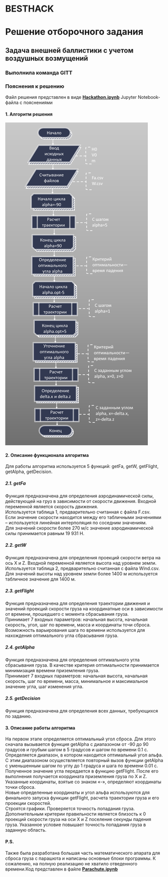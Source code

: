# BESTHACK
# Решение отборочного задания
## Задача внешней баллистики с учетом воздушных возмущений
### Выполнила команда GITT

### Пояснения к решению
Файл решения представлен в виде [**Hackathon.ipynb**](https://github.com/GeorgBell/BESTHACK/blob/master/Программа/Hackathon.ipynb) Jupyter Notebook-файла с пояснениями
#### 1. Алгоритм решения
![alt text](https://github.com/GeorgBell/BESTHACK/blob/master/Программа/Pics/Algorithm.png)

#### 2. Описание функционала алгоритма
Для работы алгоритма используется 5 функций: getFa, getW, getFlight, getAlpha, getDecision.

##### 2.1. getFa
Функция предназначена для определения аэродинамической силы, действующей на груз в зависимости от скорости движения. Входной переменной является скорость движения.  
Используется таблица 1, предварительно считанная с файла F.csv.  
Если значение скорости находится между его табличными значениями – используется линейная интерполяция по соседним значениям.  
Для значений скорости более 270 м/с значение аэродинамической силы принимается равным 19 931 Н.  

##### 2.2. getW
Функция предназначена для определения проекций скорости ветра на ось X и Z. Входной переменной является высота над уровнем земли.  
Используется таблица 2, предварительно считанная с файла Wind.csv.  
Для значений высоты над уровнем земли более 1400 м используется табличное значение для 1400 м.  

##### 2.3. getFlight
Функция предназначена для определения траектории движения и значений проекций скорости груза на координатные оси в зависимости от времени, прошедшего с момента сбрасывания груза.  
Принимает 7 входных параметров: начальная высота, начальная скорость, угол, шаг по времени, масса и координаты точи сброса.  
Возможность варьирования шага по времени используется для нахождения оптимального угла сбрасывания груза.  

##### 2.4. getAlpha
Функция предназначена для определения оптимального угла сбрасывания груза. В качестве критерия оптимальности принимается минимизация времени приземления груза.  
Принимает 7 входных параметров: начальная высота, начальная скорость, шаг по времени, масса, минимальное и максимальное значение угла, шаг изменения угла.  

##### 2.5. getDecision
Функция предназначена для определения всех данных, требующихся по заданию.

#### 3. Описание работы алгоритма
На первом этапе определяется оптимальный угол сброса. Для этого сначала вызывается функция getAlpha с диапазоном от -90 до 90 градусов и грубым шагом в 5 градусов и шагом по времени 0.1 с. Определяется диапазон, в котором находится оптимальный угол альфа. С этим диапазоном осуществляется повторный вызов функции getAlpha с уменьшенным шагом по углу до 1 градуса и шага по времени 0.01 с.  
Полученное значение угла передается в функцию getFlight. После его выполнения получается координата приземления груза по X и Z. Указанные координаты, взятые со знаком «-», определяют координаты точки сброса.  
Новые определенные координаты и угол альфа используются для финального запуска функции getFlight, расчета траектории груза и его проекции скоростей.  
Строятся графики. Проверяется точность попадания груза.  
Дополнительным критерии правильности является близость к 0 проекций скорости груза на оси X и Z поселение секунды падения груза. Указанное условие повышает точность попадания груза в заданную область.  

#### P.S.
Также была разработана большая часть математического апарата для сброса груза с парашюта и написаны основные блоки программы. К сожалению, на полную реализацию не хватило отведенного времени.Код представлен в файле [**Parachute.ipynb**](https://github.com/GeorgBell/BESTHACK/blob/master/Addon_parachute/Parachute.ipynb) 
